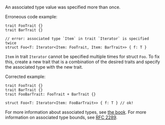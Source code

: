 An associated type value was specified more than once.

Erroneous code example:

```compile_fail,E0719
trait FooTrait {}
trait BarTrait {}

// error: associated type `Item` in trait `Iterator` is specified twice
struct Foo<T: Iterator<Item: FooTrait, Item: BarTrait>> { f: T }
```

`Item` in trait `Iterator` cannot be specified multiple times for struct `Foo`.
To fix this, create a new trait that is a combination of the desired traits and
specify the associated type with the new trait.

Corrected example:

```
trait FooTrait {}
trait BarTrait {}
trait FooBarTrait: FooTrait + BarTrait {}

struct Foo<T: Iterator<Item: FooBarTrait>> { f: T } // ok!
```

For more information about associated types, see [the book][bk-at]. For more
information on associated type bounds, see [RFC 2289][rfc-2289].

[bk-at]: https://doc.rust-lang.org/book/ch19-03-advanced-traits.html#specifying-placeholder-types-in-trait-definitions-with-associated-types
[rfc-2289]: https://rust-lang.github.io/rfcs/2289-associated-type-bounds.html
